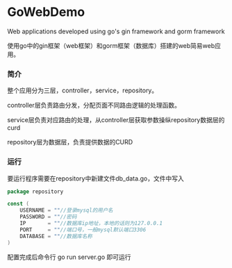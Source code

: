 # GoWebDemo
Web applications developed using go's gin framework and gorm framework

使用go中的gin框架（web框架）和gorm框架（数据库）搭建的web简易web应用。

### 简介

整个应用分为三层，controller，service，repository。

controller层负责路由分发，分配页面不同路由逻辑的处理函数。

service层负责对应路由的处理，从controller层获取参数操纵repository数据层的curd

repository层为数据层，负责提供数据的CURD

### 运行

要运行程序需要在repository中新建文件db_data.go，文件中写入

```go
package repository

const (
	USERNAME = ""//登录mysql的用户名
	PASSWORD = ""//密码
	IP       = ""//数据库ip地址，本地的话则为127.0.0.1
	PORT     = ""//端口号，一般mysql默认端口3306
	DATABASE = ""//数据库名称
)

```

配置完成后命令行 go run server.go 即可运行